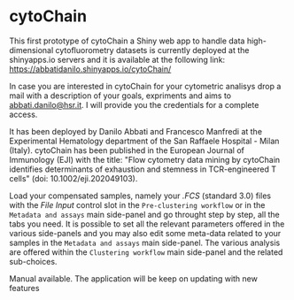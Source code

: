 # cytoChain
This first prototype of cytoChain a Shiny web app to handle data high-dimensional cytofluorometry datasets is currently deployed at the shinyapps.io servers and it is available at the following link:  https://abbatidanilo.shinyapps.io/cytoChain/

In case you are interested in cytoChain for your cytometric analisys drop a mail with a description of your goals, expriments and aims to abbati.danilo@hsr.it. 
I will provide you the credentials for a complete access.

It has been deployed by Danilo Abbati and Francesco Manfredi at the Experimental Hematology department of the San Raffaele Hospital - Milan (Italy). 
cytoChain has been published in the European Journal of Immunology (EJI) with the title: "Flow cytometry data mining by cytoChain identifies determinants of exhaustion and stemness in TCR-engineered T cells" (doi: 10.1002/eji.202049103). 

Load your compensated samples, namely your *.FCS* (standard 3.0) files with the *File Input* control slot in the `Pre-clustering workflow` or in the `Metadata and assays` main side-panel and go throught step by step, all the tabs you need. It is possible to set all the relevant parameters offered in the various side-panels and you may also edit some meta-data related to your samples in the `Metadata and assays` main side-panel. The various analysis are offered within the `Clustering workflow` main side-panel and the related sub-choices.

Manual available. The application will be keep on updating with new features
